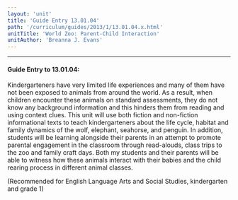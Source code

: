 ```yaml
---
layout: 'unit'
title: 'Guide Entry 13.01.04'
path: '/curriculum/guides/2013/1/13.01.04.x.html'
unitTitle: 'World Zoo: Parent-Child Interaction'
unitAuthor: 'Breanna J. Evans'
---
```


<body>
<hr/>
 <h4>
  Guide Entry to 13.01.04:
 </h4>
 <p>
  Kindergarteners have very limited life experiences and many of them have not been exposed to animals from around the world. As a result, when children encounter these animals on standard assessments, they do not know any background information and this hinders them from reading and using context clues. This unit will use both fiction and non-fiction informational texts to teach kindergarteners about the life cycle, habitat and family dynamics of the wolf, elephant, seahorse, and penguin. In addition, students will be learning alongside their parents in an attempt to promote parental engagement in the classroom through read-alouds, class trips to the zoo and family craft days. Both my students and their parents will be able to witness how these animals interact with their babies and the child rearing process in different animal classes.
 </p>
<p>
  (Recommended for English Language Arts and Social Studies, kindergarten and grade 1)
 </p>

</body>
